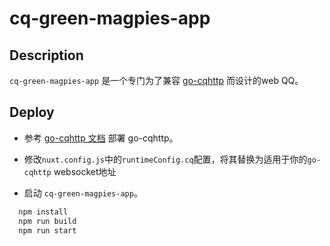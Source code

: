 # cq-green-magpies-app

## Description

`cq-green-magpies-app` 是一个专门为了兼容 [go-cqhttp](https://github.com/Mrs4s/go-cqhttp) 而设计的web QQ。

## Deploy

- 参考 [go-cqhttp 文档](https://docs.go-cqhttp.org/guide/quick_start.html) 部署 go-cqhttp。

- 修改`nuxt.config.js`中的`runtimeConfig.cq`配置，将其替换为适用于你的`go-cqhttp` websocket地址

- 启动 `cq-green-magpies-app`。
```bash
  npm install
  npm run build
  npm run start
```

